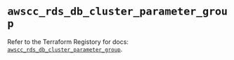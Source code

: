 # `awscc_rds_db_cluster_parameter_group`

Refer to the Terraform Registory for docs: [`awscc_rds_db_cluster_parameter_group`](https://registry.terraform.io/providers/hashicorp/awscc/0.70.0/docs/resources/rds_db_cluster_parameter_group).
